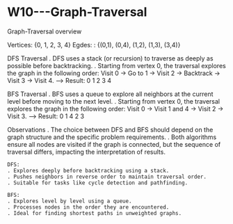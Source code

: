 # W10---Graph-Traversal
Graph-Traversal overview

Vertices: {0, 1, 2, 3, 4}
Egdes: : {(0,1), (0,4), (1,2), (1,3), (3,4)}

DFS Traversal
    . DFS uses a stack (or recursion) to traverse as deeply as possible before backtracking.
    . Starting from vertex 0, the traversal explores the graph in the following order:
        Visit 0 → Go to 1 → Visit 2 → Backtrack → Visit 3 → Visit 4.
    --> Result: 0 1 2 3 4

BFS  Traversal
    . BFS uses a queue to explore all neighbors at the current level before moving to the next level.
    . Starting from vertex 0, the traversal explores the graph in the following order:
        Visit 0 → Visit 1 and 4 → Visit 2 → Visit 3.
    --> Result: 0 1 4 2 3

Observations
    . The choice between DFS and BFS should depend on the graph structure and the specific problem requirements.
    . Both algorithms ensure all nodes are visited if the graph is connected, but the sequence of traversal differs, impacting the interpretation of results.

    DFS:
    . Explores deeply before backtracking using a stack.
    . Pushes neighbors in reverse order to maintain traversal order.
    . Suitable for tasks like cycle detection and pathfinding.

    BFS:
    . Explores level by level using a queue.
    . Processes nodes in the order they are encountered.
    . Ideal for finding shortest paths in unweighted graphs.